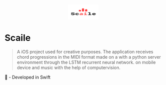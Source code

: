 <p align="center">
  <img width="100" height="50" src="https://github.com/ThaDuyx/Scaile/blob/main/Scaile/Supporting%20Files/Assets.xcassets/AppIcon.appiconset/App_store_1024_1x.png?raw=true"
</p>

# Scaile
> A iOS project used for creative purposes. The application receives chord progressions in the MIDI format made on a with a python server environment through the LSTM recurrent neural network.
> on mobile device and music with the help of computervision.

 - Developed in Swift
